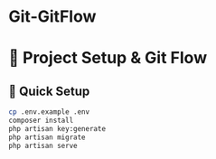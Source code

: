 # Git-GitFlow
# 🚀 Project Setup & Git Flow

## 📝 Quick Setup

```bash
cp .env.example .env
composer install
php artisan key:generate
php artisan migrate
php artisan serve


